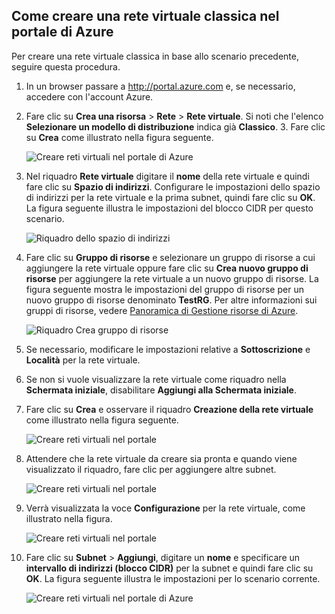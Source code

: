 ## <a name="how-to-create-a-classic-vnet-in-the-azure-portal"></a>Come creare una rete virtuale classica nel portale di Azure
Per creare una rete virtuale classica in base allo scenario precedente, seguire questa procedura.

1. In un browser passare a http://portal.azure.com e, se necessario, accedere con l'account Azure.
2. Fare clic su **Crea una risorsa** > **Rete** > **Rete virtuale**. Si noti che l'elenco **Selezionare un modello di distribuzione** indica già **Classico**. 3. Fare clic su **Crea** come illustrato nella figura seguente.
   
    ![Creare reti virtuali nel portale di Azure](./media/virtual-networks-create-vnet-classic-pportal-include/vnet-create-pportal-figure1.gif)
4. Nel riquadro **Rete virtuale** digitare il **nome** della rete virtuale e quindi fare clic su **Spazio di indirizzi**. Configurare le impostazioni dello spazio di indirizzi per la rete virtuale e la prima subnet, quindi fare clic su **OK**. La figura seguente illustra le impostazioni del blocco CIDR per questo scenario.
   
    ![Riquadro dello spazio di indirizzi](./media/virtual-networks-create-vnet-classic-pportal-include/vnet-create-pportal-figure2.png)
5. Fare clic su **Gruppo di risorse** e selezionare un gruppo di risorse a cui aggiungere la rete virtuale oppure fare clic su **Crea nuovo gruppo di risorse** per aggiungere la rete virtuale a un nuovo gruppo di risorse. La figura seguente mostra le impostazioni del gruppo di risorse per un nuovo gruppo di risorse denominato **TestRG**. Per altre informazioni sui gruppi di risorse, vedere [Panoramica di Gestione risorse di Azure](../articles/azure-resource-manager/resource-group-overview.md#resource-groups).
   
    ![Riquadro Crea gruppo di risorse](./media/virtual-networks-create-vnet-classic-pportal-include/vnet-create-pportal-figure3.png)
6. Se necessario, modificare le impostazioni relative a **Sottoscrizione** e **Località** per la rete virtuale. 
7. Se non si vuole visualizzare la rete virtuale come riquadro nella **Schermata iniziale**, disabilitare **Aggiungi alla Schermata iniziale**. 
8. Fare clic su **Crea** e osservare il riquadro **Creazione della rete virtuale** come illustrato nella figura seguente.
   
    ![Creare reti virtuali nel portale](./media/virtual-networks-create-vnet-classic-pportal-include/vnet-create-pportal-figure4.png)
9. Attendere che la rete virtuale da creare sia pronta e quando viene visualizzato il riquadro, fare clic per aggiungere altre subnet.
   
    ![Creare reti virtuali nel portale](./media/virtual-networks-create-vnet-classic-pportal-include/vnet-create-pportal-figure5.png)
10. Verrà visualizzata la voce **Configurazione** per la rete virtuale, come illustrato nella figura. 
   
    ![Creare reti virtuali nel portale](./media/virtual-networks-create-vnet-classic-pportal-include/vnet-create-pportal-figure6.png)
11. Fare clic su **Subnet** > **Aggiungi**, digitare un **nome** e specificare un **intervallo di indirizzi (blocco CIDR)** per la subnet e quindi fare clic su **OK**. La figura seguente illustra le impostazioni per lo scenario corrente.
    
    ![Creare reti virtuali nel portale di Azure](./media/virtual-networks-create-vnet-classic-pportal-include/vnet-create-pportal-figure7.gif)

